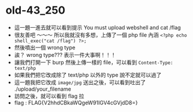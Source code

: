 # old-43_250

* 這一題一進去就可以看到提示 You must upload webshell and cat /flag
* 很友善吧 ～～～ 所以我就沒有多想，上傳了一個 php file 內涵 `<?php echo shell_exec("cat /flag") ?>;`
* 然後噴出一個 wrong type
* 誒？ wrong type??? 表示一件大事啊！！！
* 讓我們打開一下 burp 然後上傳一樣的 file，可以看到 `Content-Type: text/php`
* 如果我們把它改成除了 text/php 以外的 type 說不定就可以過了
* 這一題我把它改成 `image/jpg` 送出之後，可以看到吐出了 ./upload/your_filename
* 訪問之後，就可以看到 flag 拉
* flag : FLAG{V2hhdCBkaWQgeW91IGV4cGVjdD8=} 
